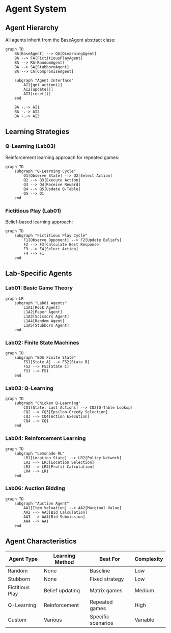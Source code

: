 # Agent System

## Agent Hierarchy

All agents inherit from the BaseAgent abstract class:

```mermaid
graph TD
    BA[BaseAgent] --> QA[QLearningAgent]
    BA --> FA[FictitiousPlayAgent]
    BA --> RA[RandomAgent]
    BA --> SA[StubbornAgent]
    BA --> CA[CompromiseAgent]
    
    subgraph "Agent Interface"
        AI1[get_action()]
        AI2[update()]
        AI3[reset()]
    end
    
    BA -.-> AI1
    BA -.-> AI2
    BA -.-> AI3
```

## Learning Strategies

### Q-Learning (Lab03)

Reinforcement learning approach for repeated games:

```mermaid
graph TD
    subgraph "Q-Learning Cycle"
        Q1[Observe State] --> Q2[Select Action]
        Q2 --> Q3[Execute Action]
        Q3 --> Q4[Receive Reward]
        Q4 --> Q5[Update Q-Table]
        Q5 --> Q1
    end
```

### Fictitious Play (Lab01)

Belief-based learning approach:

```mermaid
graph TD
    subgraph "Fictitious Play Cycle"
        F1[Observe Opponent] --> F2[Update Beliefs]
        F2 --> F3[Calculate Best Response]
        F3 --> F4[Select Action]
        F4 --> F1
    end
```

## Lab-Specific Agents

### Lab01: Basic Game Theory

```mermaid
graph LR
    subgraph "Lab01 Agents"
        L1A1[Rock Agent]
        L1A2[Paper Agent]
        L1A3[Scissors Agent]
        L1A4[Random Agent]
        L1A5[Stubborn Agent]
    end
```

### Lab02: Finite State Machines

```mermaid
graph TD
    subgraph "BOS Finite State"
        FS1[State A] --> FS2[State B]
        FS2 --> FS3[State C]
        FS3 --> FS1
    end
```

### Lab03: Q-Learning

```mermaid
graph TD
    subgraph "Chicken Q-Learning"
        CQ1[State: Last Actions] --> CQ2[Q-Table Lookup]
        CQ2 --> CQ3[Epsilon-Greedy Selection]
        CQ3 --> CQ4[Action Execution]
        CQ4 --> CQ1
    end
```

### Lab04: Reinforcement Learning

```mermaid
graph TD
    subgraph "Lemonade RL"
        LR1[Location State] --> LR2[Policy Network]
        LR2 --> LR3[Location Selection]
        LR3 --> LR4[Profit Calculation]
        LR4 --> LR1
    end
```

### Lab06: Auction Bidding

```mermaid
graph TD
    subgraph "Auction Agent"
        AA1[Item Valuation] --> AA2[Marginal Value]
        AA2 --> AA3[Bid Calculation]
        AA3 --> AA4[Bid Submission]
        AA4 --> AA1
    end
```

## Agent Characteristics

| Agent Type | Learning Method | Best For | Complexity |
|------------|-----------------|----------|------------|
| Random | None | Baseline | Low |
| Stubborn | None | Fixed strategy | Low |
| Fictitious Play | Belief updating | Matrix games | Medium |
| Q-Learning | Reinforcement | Repeated games | High |
| Custom | Various | Specific scenarios | Variable | 